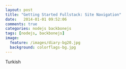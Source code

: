```yaml
---
layout: post
title: "Getting Started Fullstack: Site Navigation"
date:   2014-01-01 09:52:06
comments: true
categories: nodejs backbonejs
tags: [nodejs, backbonejs]
image:
  feature: /images/diary-bg20.jpg
  background: colorflags-bg.jpg
---
```


Turkish
